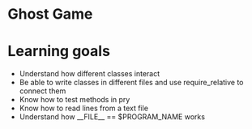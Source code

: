 # **Ghost Game**

# Learning goals
- Understand how different classes interact
- Be able to write classes in different files and use require_relative to connect them
- Know how to test methods in pry
- Know how to read lines from a text file
- Understand how \_\_FILE\_\_ == $PROGRAM_NAME works